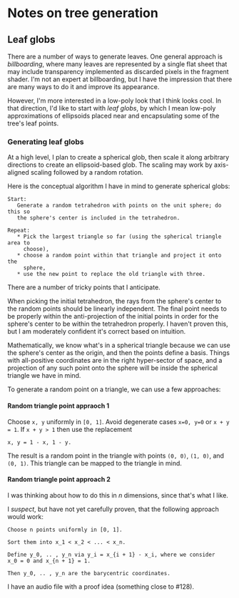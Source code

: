 # Notes on tree generation

## Leaf globs

There are a number of ways to generate leaves. One general approach is
*billboarding*, where many leaves are represented by a single flat sheet that
may include transparency implemented as discarded pixels in the fragment shader.
I'm not an expert at billboarding, but I have the impression that there are many
ways to do it and improve its appearance.

However, I'm more interested in a low-poly look that I think looks cool. In that
direction, I'd like to start with *leaf globs*, by which I mean low-poly
approximations of ellipsoids placed near and encapsulating some of the tree's
leaf points.

### Generating leaf globs

At a high level, I plan to create a spherical glob, then scale it along
arbitrary directions to create an ellipsoid-based glob. The scaling may work by
axis-aligned scaling followed by a random rotation.

Here is the conceptual algorithm I have in mind to generate spherical globs:

    Start:
       Generate a random tetrahedron with points on the unit sphere; do this so
       the sphere's center is included in the tetrahedron.

    Repeat:
       * Pick the largest triangle so far (using the spherical triangle area to
         choose),
       * choose a random point within that triangle and project it onto the
         sphere,
       * use the new point to replace the old triangle with three.

There are a number of tricky points that I anticipate.

When picking the initial tetrahedron, the rays from the sphere's center to the
random points should be linearly independent. The final point needs to be
properly within the anti-projection of the initial points in order for the
sphere's center to be within the tetrahedron properly. I haven't proven this,
but I am moderately confident it's correct based on intuition.

Mathematically, we know what's in a spherical triangle because we can use the
sphere's center as the origin, and then the points define a basis. Things with
all-positive coordinates are in the right hyper-sector of space, and a
projection of any such point onto the sphere will be inside the spherical
triangle we have in mind.

To generate a random point on a triangle, we can use a few approaches:

#### Random triangle point appraoch 1

Choose `x, y` uniformly in `[0, 1]`. Avoid degenerate cases `x=0, y=0` or
`x + y = 1`. If `x + y > 1` then use the replacement

    x, y = 1 - x, 1 - y.

The result is a random point in the triangle with points `(0, 0)`, `(1, 0)`, and
`(0, 1)`. This triangle can be mapped to the triangle in mind.

#### Random triangle point approach 2

I was thinking about how to do this in *n* dimensions, since that's what I like.

I *suspect*, but have not yet carefully proven, that the following approach
would work:

    Choose n points uniformly in [0, 1].

    Sort them into x_1 < x_2 < ... < x_n.

    Define y_0, .. , y_n via y_i = x_{i + 1} - x_i, where we consider
    x_0 = 0 and x_{n + 1} = 1.

    Then y_0, .. , y_n are the barycentric coordinates.

I have an audio file with a proof idea (something close to #128).
